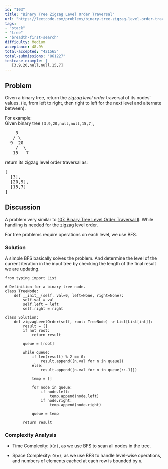 ```yaml
---
id: "103"
title: "Binary Tree Zigzag Level Order Traversal"
url: "https://leetcode.com/problems/binary-tree-zigzag-level-order-traversal/description/"
tags:
- "stack"
- "tree"
- "breadth-first-search"
difficulty: Medium
acceptance: 48.9%
total-accepted: "421565"
total-submissions: "861227"
testcase-example: |
   [3,9,20,null,null,15,7]
---
```


## Problem

<p>Given a binary tree, return the <i>zigzag level order</i> traversal of its nodes' values. (ie, from left to right, then right to left for the next level and alternate between).</p>

<p>
For example:<br />
Given binary tree <code>[3,9,20,null,null,15,7]</code>,<br />
<pre>
    3
   / \
  9  20
    /  \
   15   7
</pre>
</p>
<p>
return its zigzag level order traversal as:<br />
<pre>
[
  [3],
  [20,9],
  [15,7]
]
</pre>
</p>

## Discussion

A problem very similar to [107. Binary Tree Level Order Traversal II](./107_binary-tree-level-order-traversal-ii.md).
While handling is needed for the zigzag level order.

For tree problems require operations on each level, we use BFS.

### Solution

A simple BFS basically solves the problem. And determine the level of the
current iteration in the input tree by checking the length of the final result
we are updating.

```py3
from typing import List

# Definition for a binary tree node.
class TreeNode:
    def __init__(self, val=0, left=None, right=None):
        self.val = val
        self.left = left
        self.right = right

class Solution:
    def zigzagLevelOrder(self, root: TreeNode) -> List[List[int]]:
        result = []
        if not root:
            return result

        queue = [root]

        while queue:
            if len(result) % 2 == 0:
                result.append([n.val for n in queue])
            else:
                result.append([n.val for n in queue[::-1]])

            temp = []

            for node in queue:
                if node.left:
                    temp.append(node.left)
                if node.right:
                    temp.append(node.right)

            queue = temp

        return result
```

### Complexity Analysis

- Time Complexity: `O(n)`, as we use BFS to scan all nodes in the tree.

- Space Complexity: `O(n)`, as we use BFS to handle level-wise operations,
  and numbers of elements cached at each row is bounded by `n`.
